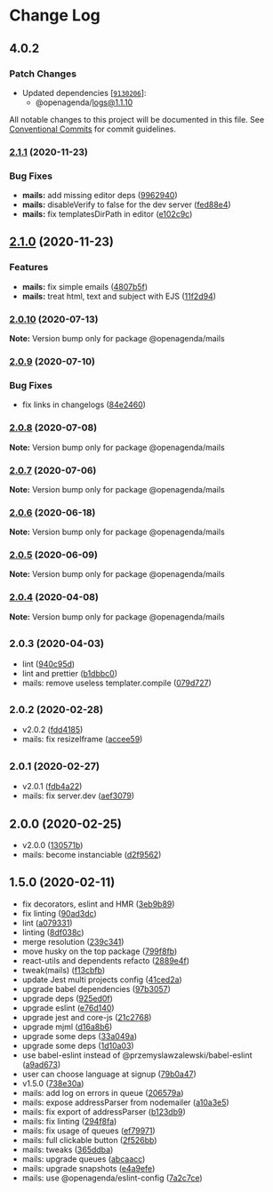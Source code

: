 # Change Log

## 4.0.2

### Patch Changes

- Updated dependencies [[`9130206`](https://github.com/OpenAgenda/oa/commit/9130206f01c7b004965a026e357974f68c5d4dc9)]:
  - @openagenda/logs@1.1.10

All notable changes to this project will be documented in this file.
See [Conventional Commits](https://conventionalcommits.org) for commit guidelines.

### [2.1.1](https://github.com/OpenAgenda/oa/compare/@openagenda/mails@2.1.0...@openagenda/mails@2.1.1) (2020-11-23)

### Bug Fixes

- **mails:** add missing editor deps ([9962940](https://github.com/OpenAgenda/oa/commit/996294023cfe1c8da38388da435c170b93b4e16a))
- **mails:** disableVerify to false for the dev server ([fed88e4](https://github.com/OpenAgenda/oa/commit/fed88e4b048665027db7ef99aaacaadd18004cf2))
- **mails:** fix templatesDirPath in editor ([e102c9c](https://github.com/OpenAgenda/oa/commit/e102c9c9b13af5125cd7448c41bce5eb616a6457))

## [2.1.0](https://github.com/OpenAgenda/oa/compare/@openagenda/mails@2.0.10...@openagenda/mails@2.1.0) (2020-11-23)

### Features

- **mails:** fix simple emails ([4807b5f](https://github.com/OpenAgenda/oa/commit/4807b5f30954008ce07b578648d4fb727a0d1723))
- **mails:** treat html, text and subject with EJS ([11f2d94](https://github.com/OpenAgenda/oa/commit/11f2d9492970e7e740e2146c0584fb4f9e197b62))

### [2.0.10](https://github.com/OpenAgenda/oa/compare/@openagenda/mails@2.0.9...@openagenda/mails@2.0.10) (2020-07-13)

**Note:** Version bump only for package @openagenda/mails

### [2.0.9](https://github.com/OpenAgenda/oa/compare/@openagenda/mails@2.0.8...@openagenda/mails@2.0.9) (2020-07-10)

### Bug Fixes

- fix links in changelogs ([84e2460](https://github.com/OpenAgenda/oa/commit/84e24609981f4ee3bb9e34ef52109d74abe97a62))

### [2.0.8](https://github.com/OpenAgenda/oa/compare/@openagenda/mails@2.0.7...@openagenda/mails@2.0.8) (2020-07-08)

**Note:** Version bump only for package @openagenda/mails

### [2.0.7](https://github.com/OpenAgenda/oa/compare/@openagenda/mails@2.0.6...@openagenda/mails@2.0.7) (2020-07-06)

**Note:** Version bump only for package @openagenda/mails

### [2.0.6](https://github.com/OpenAgenda/oa/compare/@openagenda/mails@2.0.5...@openagenda/mails@2.0.6) (2020-06-18)

**Note:** Version bump only for package @openagenda/mails

### [2.0.5](https://github.com/OpenAgenda/oa/compare/@openagenda/mails@2.0.4...@openagenda/mails@2.0.5) (2020-06-09)

**Note:** Version bump only for package @openagenda/mails

### [2.0.4](https://github.com/OpenAgenda/oa/compare/@openagenda/mails@2.0.3...@openagenda/mails@2.0.4) (2020-04-08)

**Note:** Version bump only for package @openagenda/mails

## <small>2.0.3 (2020-04-03)</small>

- lint ([940c95d](https://github.com/OpenAgenda/oa/commit/940c95d))
- lint and prettier ([b1dbbc0](https://github.com/OpenAgenda/oa/commit/b1dbbc0))
- mails: remove useless templater.compile ([079d727](https://github.com/OpenAgenda/oa/commit/079d727))

## <small>2.0.2 (2020-02-28)</small>

- v2.0.2 ([fdd4185](https://github.com/OpenAgenda/oa/commit/fdd4185))
- mails: fix resizeIframe ([accee59](https://github.com/OpenAgenda/oa/commit/accee59))

## <small>2.0.1 (2020-02-27)</small>

- v2.0.1 ([fdb4a22](https://github.com/OpenAgenda/oa/commit/fdb4a22))
- mails: fix server.dev ([aef3079](https://github.com/OpenAgenda/oa/commit/aef3079))

## 2.0.0 (2020-02-25)

- v2.0.0 ([130571b](https://github.com/OpenAgenda/oa/commit/130571b))
- mails: become instanciable ([d2f9562](https://github.com/OpenAgenda/oa/commit/d2f9562))

## 1.5.0 (2020-02-11)

- fix decorators, eslint and HMR ([3eb9b89](https://github.com/OpenAgenda/oa/commit/3eb9b89))
- fix linting ([90ad3dc](https://github.com/OpenAgenda/oa/commit/90ad3dc))
- lint ([a079331](https://github.com/OpenAgenda/oa/commit/a079331))
- linting ([8df038c](https://github.com/OpenAgenda/oa/commit/8df038c))
- merge resolution ([239c341](https://github.com/OpenAgenda/oa/commit/239c341))
- move husky on the top package ([799f8fb](https://github.com/OpenAgenda/oa/commit/799f8fb))
- react-utils and dependents refacto ([2889e4f](https://github.com/OpenAgenda/oa/commit/2889e4f))
- tweak(mails) ([f13cbfb](https://github.com/OpenAgenda/oa/commit/f13cbfb))
- update Jest multi projects config ([41ced2a](https://github.com/OpenAgenda/oa/commit/41ced2a))
- upgrade babel dependencies ([97b3057](https://github.com/OpenAgenda/oa/commit/97b3057))
- upgrade deps ([925ed0f](https://github.com/OpenAgenda/oa/commit/925ed0f))
- upgrade eslint ([e76d140](https://github.com/OpenAgenda/oa/commit/e76d140))
- upgrade jest and core-js ([21c2768](https://github.com/OpenAgenda/oa/commit/21c2768))
- upgrade mjml ([d16a8b6](https://github.com/OpenAgenda/oa/commit/d16a8b6))
- upgrade some deps ([33a049a](https://github.com/OpenAgenda/oa/commit/33a049a))
- upgrade some deps ([1d10a03](https://github.com/OpenAgenda/oa/commit/1d10a03))
- use babel-eslint instead of @przemyslawzalewski/babel-eslint ([a9ad673](https://github.com/OpenAgenda/oa/commit/a9ad673))
- user can choose language at signup ([79b0a47](https://github.com/OpenAgenda/oa/commit/79b0a47))
- v1.5.0 ([738e30a](https://github.com/OpenAgenda/oa/commit/738e30a))
- mails: add log on errors in queue ([206579a](https://github.com/OpenAgenda/oa/commit/206579a))
- mails: expose addressParser from nodemailer ([a10a3e5](https://github.com/OpenAgenda/oa/commit/a10a3e5))
- mails: fix export of addressParser ([b123db9](https://github.com/OpenAgenda/oa/commit/b123db9))
- mails: fix linting ([294f8fa](https://github.com/OpenAgenda/oa/commit/294f8fa))
- mails: fix usage of queues ([ef79971](https://github.com/OpenAgenda/oa/commit/ef79971))
- mails: full clickable button ([2f526bb](https://github.com/OpenAgenda/oa/commit/2f526bb))
- mails: tweaks ([365ddba](https://github.com/OpenAgenda/oa/commit/365ddba))
- mails: upgrade queues ([abcaacc](https://github.com/OpenAgenda/oa/commit/abcaacc))
- mails: upgrade snapshots ([e4a9efe](https://github.com/OpenAgenda/oa/commit/e4a9efe))
- mails: use @openagenda/eslint-config ([7a2c7ce](https://github.com/OpenAgenda/oa/commit/7a2c7ce))
